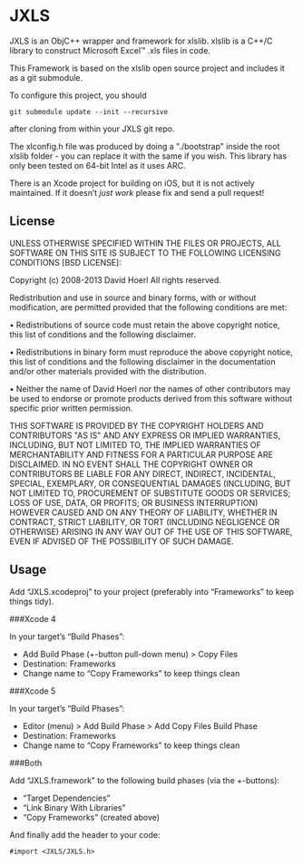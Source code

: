 JXLS
====

JXLS is an ObjC++ wrapper and framework for xlslib. xlslib is a C++/C library to construct Microsoft Excel™ .xls files in code. 

This Framework is based on the xlslib open source project and includes it as a git submodule.

To configure this project, you should 

	git submodule update --init --recursive

after cloning from within your JXLS git repo.

The xlconfig.h file was produced by doing a "./bootstrap" inside the root xlslib folder - you can replace it with the same if you wish. This library has only been tested on 64-bit Intel as it uses ARC.

There is an Xcode project for building on iOS, but it is not actively maintained. If it doesn’t *just work* please fix and send a pull request!

License
-------

UNLESS OTHERWISE SPECIFIED WITHIN THE FILES OR PROJECTS, ALL SOFTWARE ON THIS SITE IS SUBJECT TO THE FOLLOWING LICENSING CONDITIONS [BSD LICENSE]:

Copyright (c) 2008-2013 David Hoerl
All rights reserved.

Redistribution and use in source and binary forms, with or without modification, are permitted provided that the following conditions are met:

 • Redistributions of source code must retain the above copyright notice, this list of conditions and the following disclaimer.

 • Redistributions in binary form must reproduce the above copyright notice, this list of conditions and the following disclaimer in the documentation and/or other materials provided with the distribution.

 • Neither the name of David Hoerl nor the names of other contributors may be used to endorse or promote products derived from this software without specific prior written permission.

THIS SOFTWARE IS PROVIDED BY THE COPYRIGHT HOLDERS AND CONTRIBUTORS "AS IS" AND ANY EXPRESS OR IMPLIED WARRANTIES, INCLUDING, BUT NOT LIMITED TO, THE IMPLIED WARRANTIES OF MERCHANTABILITY AND FITNESS FOR A PARTICULAR PURPOSE ARE DISCLAIMED. IN NO EVENT SHALL THE COPYRIGHT OWNER OR CONTRIBUTORS BE LIABLE FOR ANY DIRECT, INDIRECT, INCIDENTAL, SPECIAL, EXEMPLARY, OR CONSEQUENTIAL DAMAGES (INCLUDING, BUT NOT LIMITED TO, PROCUREMENT OF SUBSTITUTE GOODS OR SERVICES; LOSS OF USE, DATA, OR PROFITS; OR BUSINESS INTERRUPTION) HOWEVER CAUSED AND ON ANY THEORY OF LIABILITY, WHETHER IN CONTRACT, STRICT LIABILITY, OR TORT (INCLUDING NEGLIGENCE OR OTHERWISE) ARISING IN ANY WAY OUT OF THE USE OF THIS SOFTWARE, EVEN IF ADVISED OF THE POSSIBILITY OF SUCH DAMAGE.


Usage
-----

Add “JXLS.xcodeproj” to your project (preferably into “Frameworks” to keep things tidy).

###Xcode 4

In your target’s “Build Phases”:

* Add Build Phase (+-button pull-down menu) > Copy Files
* Destination: Frameworks
* Change name to “Copy Frameworks” to keep things clean

###Xcode 5

In your target’s “Build Phases”:

* Editor (menu) > Add Build Phase > Add Copy Files Build Phase
* Destination: Frameworks
* Change name to “Copy Frameworks” to keep things clean

###Both

Add “JXLS.framework” to the following build phases (via the +-buttons):

* “Target Dependencies”
* “Link Binary With Libraries”
* “Copy Frameworks” (created above)

And finally add the header to your code:

    #import <JXLS/JXLS.h>
